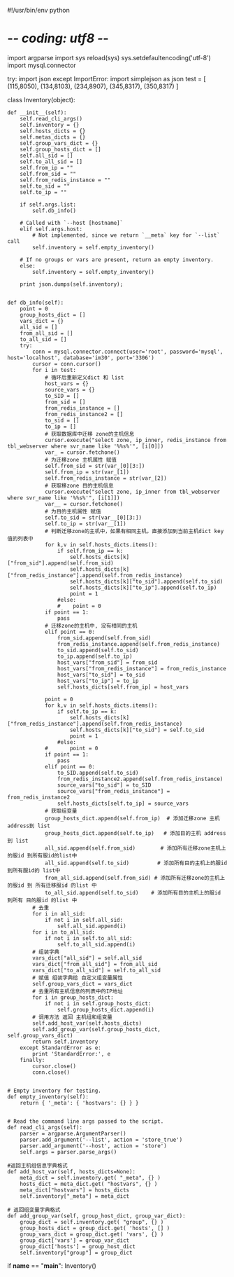 #!/usr/bin/env python
# -*- coding: utf8 -*-

import argparse
import sys
reload(sys)
sys.setdefaultencoding('utf-8')
import mysql.connector

try:
    import json
except ImportError:
    import simplejson as json
test = [
(115,8050),
(134,8103),
(234,8907),
(345,8317),
(350,8317)
]


class Inventory(object):
    
    def __init__(self):
        self.read_cli_args()
        self.inventory = {}
        self.hosts_dicts = {}
        self.metas_dicts = {}
        self.group_vars_dict = {}
        self.group_hosts_dict = []
        self.all_sid = []
        self.to_all_sid = []
        self.from_ip = ""
        self.from_sid = ""
        self.from_redis_instance = ""
        self.to_sid = ""
        self.to_ip = ""

        if self.args.list:
            self.db_info()

        # Called with `--host [hostname]`
        elif self.args.host:
            # Not implemented, since we return `__meta` key for `--list` call
            self.inventory = self.empty_inventory()

        # If no groups or vars are present, return an empty inventory.
        else:
            self.inventory = self.empty_inventory()

        print json.dumps(self.inventory);


    def db_info(self):
        point = 0
        group_hosts_dict = []
        vars_dict = {}
        all_sid = []
        from_all_sid = []
        to_all_sid = []
        try:
            conn = mysql.connector.connect(user='root', password='mysql', host='localhost', database='im30', port='3306')
            cursor = conn.cursor()
            for i in test:
                # 循环后重新定义dict 和 list 
                host_vars = {}
                source_vars = {}
                to_SID = []
                from_sid = []
                from_redis_instance = []
                from_redis_instance2 = []
                to_sid = []
                to_ip = []
                # 获取数据库中迁移 zone的主机信息
                cursor.execute("select zone, ip_inner, redis_instance from tbl_webserver where svr_name like '%%s%'", [i[0]])
                var_ = cursor.fetchone()
                # 为迁移zone 主机属性 赋值
                self.from_sid = str(var_[0][3:])
                self.from_ip = str(var_[1])
                self.from_redis_instance = str(var_[2])
                # 获取移zone 目的主机信息
                cursor.execute("select zone, ip_inner from tbl_webserver where svr_name like '%%s%'", [i[1]])
                var__ = cursor.fetchone()
                # 为目的主机属性 赋值
                self.to_sid = str(var__[0][3:])
                self.to_ip = str(var__[1])
                # 判断迁移zone的主机中，如果有相同主机，直接添加到当前主机dict key值的列表中
                for k,v in self.hosts_dicts.items():
                    if self.from_ip == k:
                        self.hosts_dicts[k]["from_sid"].append(self.from_sid)
                        self.hosts_dicts[k]["from_redis_instance"].append(self.from_redis_instance)
                        self.hosts_dicts[k]["to_sid"].append(self.to_sid)
                        self.hosts_dicts[k]["to_ip"].append(self.to_ip)
                        point = 1
                    #else:
                    #    point = 0
                if point == 1:
                    pass
                # 迁移zone的主机中, 没有相同的主机
                elif point == 0:
                    from_sid.append(self.from_sid)
                    from_redis_instance.append(self.from_redis_instance)
                    to_sid.append(self.to_sid)
                    to_ip.append(self.to_ip)
                    host_vars["from_sid"] = from_sid
                    host_vars["from_redis_instance"] = from_redis_instance
                    host_vars["to_sid"] = to_sid
                    host_vars["to_ip"] = to_ip
                    self.hosts_dicts[self.from_ip] = host_vars

                point = 0
                for k,v in self.hosts_dicts.items():
                    if self.to_ip == k:
                        self.hosts_dicts[k]["from_redis_instance"].append(self.from_redis_instance) 
                        self.hosts_dicts[k]["to_sid"] = self.to_sid
                        point = 1
                    #else:
                #       point = 0
                if point == 1:
                    pass
                elif point == 0:
                    to_SID.append(self.to_sid)
                    from_redis_instance2.append(self.from_redis_instance)
                    source_vars["to_sid"] = to_SID
                    source_vars["from_redis_instance"] = from_redis_instance2
                    self.hosts_dicts[self.to_ip] = source_vars
                # 获取组变量
                group_hosts_dict.append(self.from_ip)  # 添加迁移zone 主机 address到 list
                group_hosts_dict.append(self.to_ip)   # 添加目的主机 address到 list
                all_sid.append(self.from_sid)        # 添加所有迁移zone主机上的服id 到所有服id的list中
                all_sid.append(self.to_sid)         # 添加所有目的主机上的服id 到所有服id的 list中
                from_all_sid.append(self.from_sid) # 添加所有迁移zone的主机上的服id 到 所有迁移服id 的list 中
                to_all_sid.append(self.to_sid)    # 添加所有目的主机上的服id 到所有 目的服id 的list 中
            # 去重
            for i in all_sid:
                if not i in self.all_sid:
                    self.all_sid.append(i)
            for i in to_all_sid:
                if not i in self.to_all_sid:
                    self.to_all_sid.append(i)
            # 组装字典
            vars_dict["all_sid"] = self.all_sid
            vars_dict["from_all_sid"] = from_all_sid
            vars_dict["to_all_sid"] = self.to_all_sid
            # 赋值 组装字典给 自定义组变量属性
            self.group_vars_dict = vars_dict
            # 去重所有主机信息的列表中的IP地址
            for i in group_hosts_dict:
                if not i in self.group_hosts_dict:
                    self.group_hosts_dict.append(i)
            # 调用方法 返回 主机组和组变量
            self.add_host_var(self.hosts_dicts)
            self.add_group_var(self.group_hosts_dict, self.group_vars_dict)
            return self.inventory
        except StandardError as e:
            print 'StandardError:', e
        finally:
            cursor.close()
            conn.close()


    # Empty inventory for testing.
    def empty_inventory(self):
        return { '_meta': { 'hostvars': {} } }


    # Read the command line args passed to the script.
    def read_cli_args(self):
        parser = argparse.ArgumentParser()
        parser.add_argument('--list', action = 'store_true')
        parser.add_argument('--host', action = 'store')
        self.args = parser.parse_args()

    #返回主机组信息字典格式
    def add_host_var(self, hosts_dicts=None):  
        meta_dict = self.inventory.get( "_meta", {} )
        hosts_dict = meta_dict.get( "hostvars", {} )
        meta_dict["hostvars"] = hosts_dicts
        self.inventory["_meta"] = meta_dict

    # 返回组变量字典格式
    def add_group_var(self, group_host_dict, group_var_dict):  
        group_dict = self.inventory.get( "group", {} )
        group_hosts_dict = group_dict.get( 'hosts', [] )
        group_vars_dict = group_dict.get( 'vars', {} )
        group_dict['vars'] = group_var_dict
        group_dict['hosts'] = group_host_dict
        self.inventory["group"] = group_dict


if __name__ == "__main__":
    Inventory()
